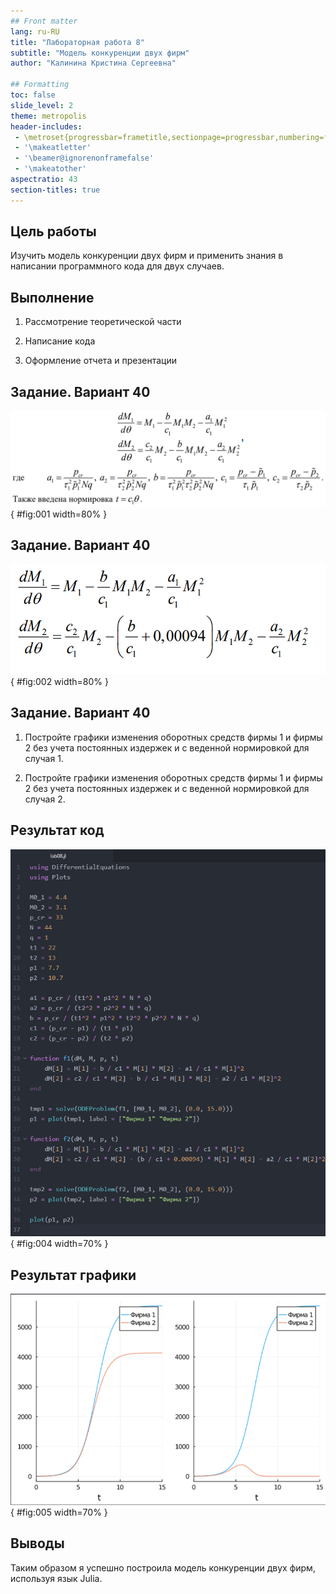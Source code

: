 ```yaml
---
## Front matter
lang: ru-RU
title: "Лабораторная работа 8"
subtitle: "Модель конкуренции двух фирм"
author: "Калинина Кристина Сергеевна"

## Formatting
toc: false
slide_level: 2
theme: metropolis
header-includes: 
 - \metroset{progressbar=frametitle,sectionpage=progressbar,numbering=fraction}
 - '\makeatletter'
 - '\beamer@ignorenonframefalse'
 - '\makeatother'
aspectratio: 43
section-titles: true
---
```


## Цель работы

Изучить модель конкуренции двух фирм и применить знания в написании программного кода для двух случаев.

## Выполнение

 1. Рассмотрение теоретической части
 
 2. Написание кода
 
 3. Оформление отчета и презентации

## Задание. Вариант 40

![Система уравнений для первого случая с пояснениями](image/03.jpg){ #fig:001 width=80% }

## Задание. Вариант 40

![Система уравнений для второго случая](image/04.jpg){ #fig:002 width=80% }

## Задание. Вариант 40

1. Постройте графики изменения оборотных средств фирмы 1 и фирмы 2 без
учета постоянных издержек и с веденной нормировкой для случая 1.

2. Постройте графики изменения оборотных средств фирмы 1 и фирмы 2 без
учета постоянных издержек и с веденной нормировкой для случая 2.

## Результат код

![Финальный код](image/01.jpg){ #fig:004 width=70% }

## Результат графики

![Итоговые графики](image/02.jpg){ #fig:005 width=70% }

## Выводы

Таким образом я успешно построила модель конкуренции двух фирм, используя язык Julia.
